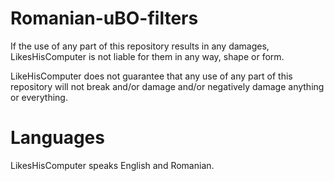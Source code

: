 # Romanian-uBO-filters

If the use of any part of this repository results in any damages, LikesHisComputer is not liable for them in any way, shape or form.

LikeHisComputer does not guarantee that any use of any part of this repository will not break and/or damage and/or negatively damage anything or everything.

# Languages

LikesHisComputer speaks English and Romanian.
